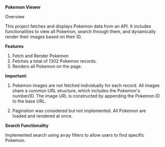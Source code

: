 **Pokemon Viewer**

Overview

This project fetches and displays Pokemon data from an API. It includes functionalities to view all Pokemon, search through them, and dynamically render their images based on their ID.

**Features**

1. Fetch and Render Pokemon
2. Fetches a total of 1302 Pokemon records.
3. Renders all Pokemon on the page.

**Important:**
1. Pokemon images are not fetched individually for each record.
All images share a common URL structure, which includes the Pokemon's number/ID. The image URL is constructed by appending the Pokemon ID to the base URL.

2. Pagination was considered but not implemented. All Pokemon are loaded and rendered at once.

**Search Functionality**

Implemented search using array filters to allow users to find specific Pokemon.



